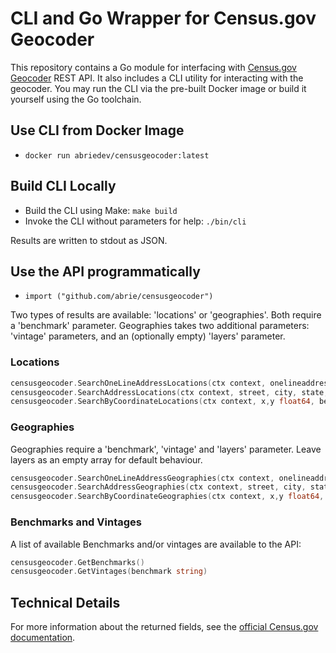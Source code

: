 # CLI and Go Wrapper for Census.gov Geocoder 

This repository contains a Go module for interfacing with [Census.gov Geocoder](https://geocoding.geo.census.gov/geocoder) REST API. It also includes a CLI utility for interacting with the geocoder. You may run the CLI via the pre-built Docker image or build it yourself using the Go toolchain.

## Use CLI from Docker Image

- `docker run abriedev/censusgeocoder:latest`

## Build CLI Locally

- Build the CLI using Make: `make build`
- Invoke the CLI without parameters for help: `./bin/cli`

Results are written to stdout as JSON.

## Use the API programmatically

- `import ("github.com/abrie/censusgeocoder")`

Two types of results are available: 'locations' or 'geographies'. Both require a 'benchmark' parameter.
Geographies takes two additional parameters: 'vintage' parameters, and an (optionally empty) 'layers' parameter.

### Locations
```go
censusgeocoder.SearchOneLineAddressLocations(ctx context, onelineaddress, benchmark string)
censusgeocoder.SearchAddressLocations(ctx context, street, city, state, benchmark string)
censusgeocoder.SearchByCoordinateLocations(ctx context, x,y float64, benchmark string)
```
### Geographies

Geographies require a 'benchmark', 'vintage' and 'layers' parameter. Leave layers as an empty array for default behaviour.
```go
censusgeocoder.SearchOneLineAddressGeographies(ctx context, onelineaddress, benchmark, vintage string, layers []string)
censusgeocoder.SearchAddressGeographies(ctx context, street, city, state, benchmark, vintage string, layers []string)
censusgeocoder.SearchByCoordinateGeographies(ctx context, x,y float64, benchmark, vintage string, layers[]string)
```

### Benchmarks and Vintages

A list of available Benchmarks and/or vintages are available to the API:
```go
censusgeocoder.GetBenchmarks()
censusgeocoder.GetVintages(benchmark string)
```

## Technical Details

For more information about the returned fields, see the [official Census.gov documentation](https://geocoding.geo.census.gov/geocoder/Geocoding_Services_API.pdf).
